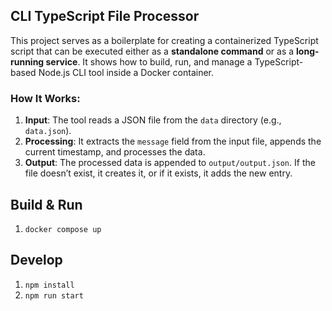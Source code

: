 ## CLI TypeScript File Processor

This project serves as a boilerplate for creating a containerized TypeScript script that can be executed either as a **standalone command** or as a **long-running service**. It shows how to build, run, and manage a TypeScript-based Node.js CLI tool inside a Docker container.

### How It Works:
1. **Input**: The tool reads a JSON file from the `data` directory (e.g., `data.json`).
2. **Processing**: It extracts the `message` field from the input file, appends the current timestamp, and processes the data.
3. **Output**: The processed data is appended to `output/output.json`. If the file doesn’t exist, it creates it, or if it exists, it adds the new entry.


## Build & Run
1. `docker compose up`

## Develop
1. `npm install`
2. `npm run start`